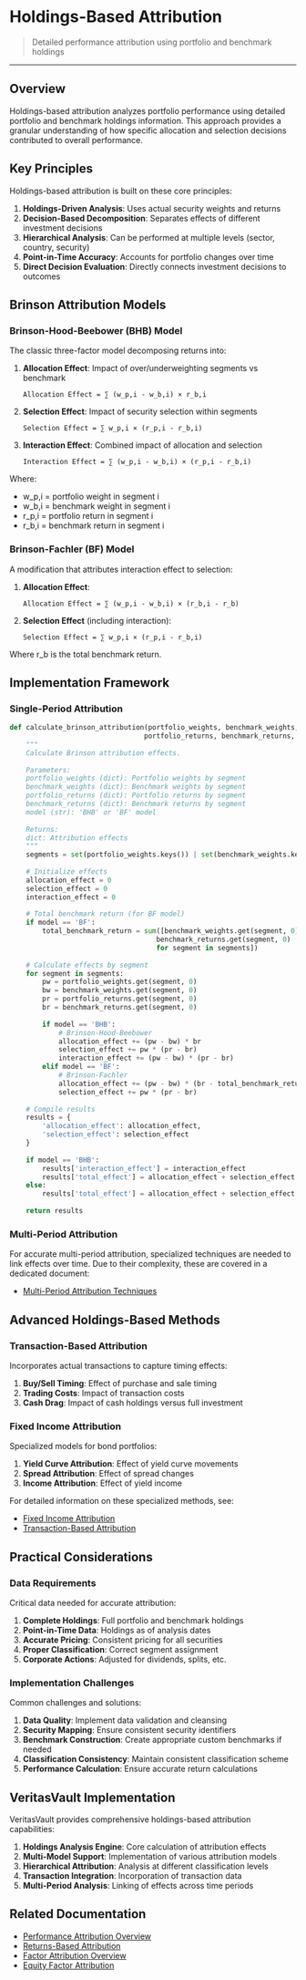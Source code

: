# Holdings-Based Attribution

> Detailed performance attribution using portfolio and benchmark holdings

---

## Overview

Holdings-based attribution analyzes portfolio performance using detailed portfolio and benchmark holdings information. This approach provides a granular understanding of how specific allocation and selection decisions contributed to overall performance.

## Key Principles

Holdings-based attribution is built on these core principles:

1. **Holdings-Driven Analysis**: Uses actual security weights and returns
2. **Decision-Based Decomposition**: Separates effects of different investment decisions
3. **Hierarchical Analysis**: Can be performed at multiple levels (sector, country, security)
4. **Point-in-Time Accuracy**: Accounts for portfolio changes over time
5. **Direct Decision Evaluation**: Directly connects investment decisions to outcomes

## Brinson Attribution Models

### Brinson-Hood-Beebower (BHB) Model

The classic three-factor model decomposing returns into:

1. **Allocation Effect**: Impact of over/underweighting segments vs benchmark
   ```
   Allocation Effect = ∑ (w_p,i - w_b,i) × r_b,i
   ```

2. **Selection Effect**: Impact of security selection within segments
   ```
   Selection Effect = ∑ w_p,i × (r_p,i - r_b,i)
   ```

3. **Interaction Effect**: Combined impact of allocation and selection
   ```
   Interaction Effect = ∑ (w_p,i - w_b,i) × (r_p,i - r_b,i)
   ```

Where:
- w_p,i = portfolio weight in segment i
- w_b,i = benchmark weight in segment i
- r_p,i = portfolio return in segment i
- r_b,i = benchmark return in segment i

### Brinson-Fachler (BF) Model

A modification that attributes interaction effect to selection:

1. **Allocation Effect**: 
   ```
   Allocation Effect = ∑ (w_p,i - w_b,i) × (r_b,i - r_b)
   ```

2. **Selection Effect** (including interaction): 
   ```
   Selection Effect = ∑ w_p,i × (r_p,i - r_b,i)
   ```

Where r_b is the total benchmark return.

## Implementation Framework

### Single-Period Attribution

```python
def calculate_brinson_attribution(portfolio_weights, benchmark_weights, 
                                 portfolio_returns, benchmark_returns, model='BHB'):
    """
    Calculate Brinson attribution effects.
    
    Parameters:
    portfolio_weights (dict): Portfolio weights by segment
    benchmark_weights (dict): Benchmark weights by segment
    portfolio_returns (dict): Portfolio returns by segment
    benchmark_returns (dict): Benchmark returns by segment
    model (str): 'BHB' or 'BF' model
    
    Returns:
    dict: Attribution effects
    """
    segments = set(portfolio_weights.keys()) | set(benchmark_weights.keys())
    
    # Initialize effects
    allocation_effect = 0
    selection_effect = 0
    interaction_effect = 0
    
    # Total benchmark return (for BF model)
    if model == 'BF':
        total_benchmark_return = sum([benchmark_weights.get(segment, 0) * 
                                    benchmark_returns.get(segment, 0)
                                    for segment in segments])
    
    # Calculate effects by segment
    for segment in segments:
        pw = portfolio_weights.get(segment, 0)
        bw = benchmark_weights.get(segment, 0)
        pr = portfolio_returns.get(segment, 0)
        br = benchmark_returns.get(segment, 0)
        
        if model == 'BHB':
            # Brinson-Hood-Beebower
            allocation_effect += (pw - bw) * br
            selection_effect += pw * (pr - br)
            interaction_effect += (pw - bw) * (pr - br)
        elif model == 'BF':
            # Brinson-Fachler
            allocation_effect += (pw - bw) * (br - total_benchmark_return)
            selection_effect += pw * (pr - br)
    
    # Compile results
    results = {
        'allocation_effect': allocation_effect,
        'selection_effect': selection_effect
    }
    
    if model == 'BHB':
        results['interaction_effect'] = interaction_effect
        results['total_effect'] = allocation_effect + selection_effect + interaction_effect
    else:
        results['total_effect'] = allocation_effect + selection_effect
    
    return results
```

### Multi-Period Attribution

For accurate multi-period attribution, specialized techniques are needed to link effects over time. Due to their complexity, these are covered in a dedicated document:

* [Multi-Period Attribution Techniques](./multi-period-attribution.md)

## Advanced Holdings-Based Methods

### Transaction-Based Attribution

Incorporates actual transactions to capture timing effects:

1. **Buy/Sell Timing**: Effect of purchase and sale timing
2. **Trading Costs**: Impact of transaction costs
3. **Cash Drag**: Impact of cash holdings versus full investment

### Fixed Income Attribution

Specialized models for bond portfolios:

1. **Yield Curve Attribution**: Effect of yield curve movements
2. **Spread Attribution**: Effect of spread changes
3. **Income Attribution**: Effect of yield income

For detailed information on these specialized methods, see:

* [Fixed Income Attribution](./fixed-income-attribution.md)
* [Transaction-Based Attribution](./transaction-attribution.md)

## Practical Considerations

### Data Requirements

Critical data needed for accurate attribution:

1. **Complete Holdings**: Full portfolio and benchmark holdings
2. **Point-in-Time Data**: Holdings as of analysis dates
3. **Accurate Pricing**: Consistent pricing for all securities
4. **Proper Classification**: Correct segment assignment
5. **Corporate Actions**: Adjusted for dividends, splits, etc.

### Implementation Challenges

Common challenges and solutions:

1. **Data Quality**: Implement data validation and cleansing
2. **Security Mapping**: Ensure consistent security identifiers
3. **Benchmark Construction**: Create appropriate custom benchmarks if needed
4. **Classification Consistency**: Maintain consistent classification scheme
5. **Performance Calculation**: Ensure accurate return calculations

## VeritasVault Implementation

VeritasVault provides comprehensive holdings-based attribution capabilities:

1. **Holdings Analysis Engine**: Core calculation of attribution effects
2. **Multi-Model Support**: Implementation of various attribution models
3. **Hierarchical Attribution**: Analysis at different classification levels
4. **Transaction Integration**: Incorporation of transaction data
5. **Multi-Period Analysis**: Linking of effects across time periods

## Related Documentation

* [Performance Attribution Overview](./performance-attribution-overview.md)
* [Returns-Based Attribution](./returns-based-attribution.md)
* [Factor Attribution Overview](./factor-attribution-overview.md)
* [Equity Factor Attribution](./equity-factor-attribution.md)